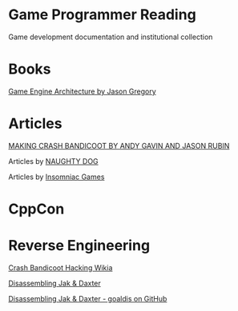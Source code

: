 # Game Programmer Reading

Game development documentation and institutional collection 

# Books

[Game Engine Architecture by Jason Gregory](https://www.gameenginebook.com)

# Articles

[MAKING CRASH BANDICOOT BY ANDY GAVIN AND JASON RUBIN](https://www.naughtydog.com/blog/making_crash_bandicoot_by_andy_gavin_and_jason_rubin)

Articles by [NAUGHTY DOG](https://github.com/hww/game_programmer_reading/tree/master/nd)

Articles by [Insomniac Games](https://github.com/hww/game_programmer_reading/tree/master/insomniac)

# CppCon

# Reverse Engineering

[Crash Bandicoot Hacking Wikia](http://crash-hacking.wikia.com/wiki/Crash_Bandicoot_Hacking_Wikia)

[Disassembling Jak & Daxter](https://github.com/rmitton/goaldis)

[Disassembling Jak & Daxter - goaldis on GitHub](https://github.com/rmitton/goaldis)

